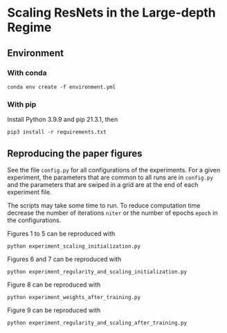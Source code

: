 # Scaling ResNets in the Large-depth Regime

## Environment

### With conda

```
conda env create -f environment.yml
```

### With pip

Install Python 3.9.9 and pip 21.3.1, then

```
pip3 install -r requirements.txt
```

## Reproducing the paper figures

See the file ``config.py`` for all configurations of the experiments. 
For a given experiment, the parameters that are common to all runs 
are in ``config.py`` and the parameters that are swiped in a grid
are at the end of each experiment file.

The scripts may take some time to run. To reduce computation time decrease the number 
of iterations ``niter`` or the number of epochs ``epoch`` in the configurations.

Figures 1 to 5 can be reproduced with

```
python experiment_scaling_initialization.py
```

Figures 6 and 7 can be reproduced with

```
python experiment_regularity_and_scaling_initialization.py
```

Figure 8 can be reproduced with

```
python experiment_weights_after_training.py
```

Figure 9 can be reproduced with

```
python experiment_regularity_and_scaling_after_training.py
```
